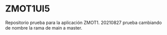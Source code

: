 # ZMOT1UI5
Repositorio prueba para la aplicación ZMOT1.
20210827 prueba cambiando de nombre la rama de main a master.
